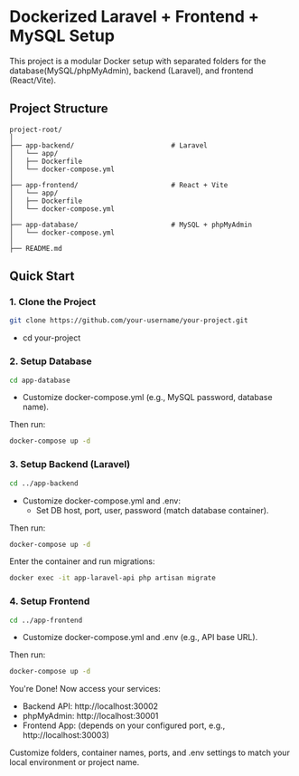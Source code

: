 # Dockerized Laravel + Frontend + MySQL Setup

This project is a modular Docker setup with separated folders for the database(MySQL/phpMyAdmin), backend (Laravel), and frontend (React/Vite).

## Project Structure

```
project-root/
│
├── app-backend/                        # Laravel
│   └── app/
│   ├── Dockerfile
│   └── docker-compose.yml
│
├── app-frontend/                       # React + Vite
│   └── app/
│   ├── Dockerfile
│   └── docker-compose.yml
│
├── app-database/                       # MySQL + phpMyAdmin
│   └── docker-compose.yml
│
├── README.md
```

## Quick Start

### 1. Clone the Project
```bash
git clone https://github.com/your-username/your-project.git
```
- cd your-project

### 2. Setup Database
```bash
cd app-database
```
- Customize docker-compose.yml (e.g., MySQL password, database name).

Then run:

```bash
docker-compose up -d
```

### 3. Setup Backend (Laravel)

```bash
cd ../app-backend
```

- Customize docker-compose.yml and .env:
    - Set DB host, port, user, password (match database container).

Then run:

```bash
docker-compose up -d
```

Enter the container and run migrations:

```bash
docker exec -it app-laravel-api php artisan migrate
```

### 4. Setup Frontend

```bash
cd ../app-frontend
```

- Customize docker-compose.yml and .env (e.g., API base URL).

Then run:

```bash
docker-compose up -d
```

You're Done!
Now access your services:

- Backend API: http://localhost:30002
- phpMyAdmin: http://localhost:30001
- Frontend App: (depends on your configured port, e.g., http://localhost:30003)

Customize folders, container names, ports, and .env settings to match your local environment or project name.
